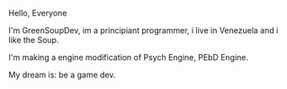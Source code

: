 Hello, Everyone

I'm GreenSoupDev, im a principiant programmer, i live in Venezuela and i like the Soup.

I'm making a engine modification of Psych Engine, PEbD Engine.

My dream is: be a game dev.
